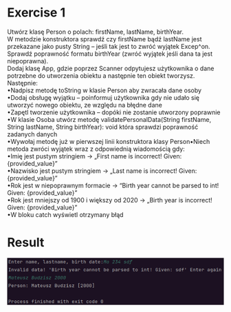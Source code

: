# Exercise 1
Utwórz klasę Person o polach: firstName, lastName, birthYear.<br>
W metodzie konstruktora sprawdź czy firstName bądź lastName jest przekazane jako pusty String – jeśli tak jest to zwróć wyjątek Excep^on.<br>
Sprawdź poprawność formatu birthYear (zwróć wyjątek jeśli dana ta jest niepoprawna).<br>
Dodaj klasę App, gdzie poprzez Scanner odpytujesz użytkownika o dane potrzebne do utworzenia obiektu a następnie ten obiekt tworzysz. Następnie:<br>
•Nadpisz metodę toString w klasie Person aby zwracała dane osoby<br>
•Dodaj obsługę wyjątku – poinformuj użytkownika gdy nie udało się utworzyć nowego obiektu, ze względu na błędne dane<br>
•Zapętl tworzenie użytkownika – dopóki nie zostanie utworzony poprawnie<br>
•W klasie Osoba utwórz metodę validatePersonalData(String firstName, String lastName, String birthYear): void która sprawdzi poprawność zadanych danych<br>
•Wywołaj metodę już w pierwszej linii konstruktora klasy Person•Niech metoda zwróci wyjątek wraz z odpowiednią wiadomością gdy:<br>
•Imię jest pustym stringiem -> „First name is incorrect! Given: {provided_value}”<br>
•Nazwisko jest pustym stringiem -> „Last name is incorrect! Given: {provided_value}”<br>
•Rok jest w niepoprawnym formacie -> “Birth year cannot be parsed to int! Given: {provided_value}”<br>
•Rok jest mniejszy od 1900 i większy od 2020 -> „Birth year is incorrect! Given: {provided_value}”<br>
•W bloku catch wyświetl otrzymany błąd

# Result
![Result](./img.png?raw=true)